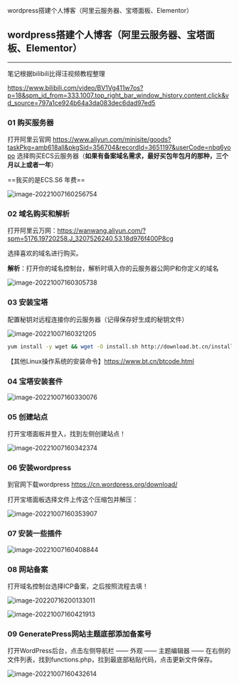 wordpress搭建个人博客（阿里云服务器、宝塔面板、Elementor）

## wordpress搭建个人博客（阿里云服务器、宝塔面板、Elementor）

-------

笔记根据bilibili比得汪视频教程整理

https://www.bilibili.com/video/BV1Vg411w7os?p=18&spm_id_from=333.1007.top_right_bar_window_history.content.click&vd_source=797a1ce924b64a3da083dec6dad97ed5

### 01 购买服务器

打开阿里云官网 https://www.aliyun.com/minisite/goods?taskPkg=amb618all&pkgSid=356704&recordId=3651197&userCode=nbq6yopo 选择购买ECS云服务器（**如果有备案域名需求，最好买包年包月的那种，三个月以上或者一年**）

==我买的是ECS.S6 年费==

![image-20221007160256754](https://raw.githubusercontent.com/SAH01/wordpress-img/master/imgs/image-20221007160256754.png)

### 02 域名购买和解析

打开阿里云万网：https://wanwang.aliyun.com/?spm=5176.19720258.J_3207526240.53.18d976f400P8cg

选择喜欢的域名进行购买。

**解析**：打开你的域名控制台，解析时填入你的云服务器公网IP和你定义的域名

![image-20221007160305738](https://raw.githubusercontent.com/SAH01/wordpress-img/master/imgs/image-20221007160305738.png)

### 03 安装宝塔

配置秘钥对远程连接你的云服务器（记得保存好生成的秘钥文件）

![image-20221007160321205](https://raw.githubusercontent.com/SAH01/wordpress-img/master/imgs/image-20221007160321205.png)



```bash
yum install -y wget && wget -O install.sh http://download.bt.cn/install/install_6.0.sh && sh install.sh
```



【其他Linux操作系统的安装命令】https://www.bt.cn/btcode.html

### 04 宝塔安装套件

![image-20221007160330076](https://raw.githubusercontent.com/SAH01/wordpress-img/master/imgs/image-20221007160330076.png)

### 05 创建站点

打开宝塔面板并登入，找到左侧创建站点！

![image-20221007160342374](https://raw.githubusercontent.com/SAH01/wordpress-img/master/imgs/image-20221007160342374.png)

### 06 安装wordpress

到官网下载wordpress https://cn.wordpress.org/download/

打开宝塔面板选择文件上传这个压缩包并解压：

![image-20221007160353907](https://raw.githubusercontent.com/SAH01/wordpress-img/master/imgs/image-20221007160353907.png)

### 07 安装一些插件

![image-20221007160408844](https://raw.githubusercontent.com/SAH01/wordpress-img/master/imgs/image-20221007160408844.png)

### 08 网站备案

打开域名控制台选择ICP备案，之后按照流程去填！

![image-20220716200133011](https://gitee.com/yang-chuanwei/typora-img/raw/master/img/image-20220716200133011.png)

![image-20221007160421913](https://raw.githubusercontent.com/SAH01/wordpress-img/master/imgs/image-20221007160421913.png)

### 09 GeneratePress网站主题底部添加备案号

打开WordPress后台，点击左侧导航栏 —— 外观 —— 主题编辑器 —— 在右侧的文件列表，找到functions.php，拉到最底部粘贴代码，点击更新文件保存。

![image-20221007160432614](https://raw.githubusercontent.com/SAH01/wordpress-img/master/imgs/image-20221007160432614.png)